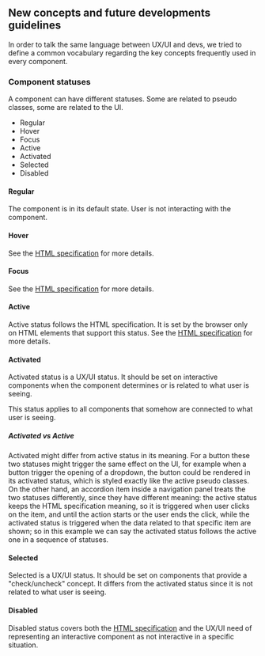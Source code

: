 ## New concepts and future developments guidelines
In order to talk the same language between UX/UI and devs, we tried to define a common vocabulary
regarding the key concepts frequently used in every component.

### Component statuses
A component can have different statuses. Some are related to pseudo classes, some are related to the UI.
* Regular
* Hover
* Focus
* Active
* Activated
* Selected
* Disabled

#### Regular
The component is in its default state. User is not interacting with the component.

#### Hover
See the
[HTML specification](https://html.spec.whatwg.org/multipage/semantics-other.html#selector-hover)
for more details.

#### Focus
See the [HTML specification](https://html.spec.whatwg.org/multipage/semantics-other.html#selector-focus)
for more details.

#### Active
Active status follows the HTML specification. It is set by the browser only on HTML elements that support
this status.
See the [HTML specification](https://html.spec.whatwg.org/multipage/semantics-other.html#selector-focus)
for more details.

#### Activated
Activated status is a UX/UI status. It should be set on interactive components when the component
determines or is related to what user is seeing.

This status applies to all components that somehow are connected to what user is seeing.

##### Activated vs Active
Activated might differ from active status in its meaning. For a button these two statuses might trigger the
same effect on the UI, for example when a button trigger the opening of a dropdown, the button could be rendered
in its activated status, which is styled exactly like the active pseudo classes.
On the other hand, an accordion item inside a navigation panel treats the two statuses differently, since
they have different meaning: the active status keeps the HTML specification meaning, so it is triggered
when user clicks on the item, and until the action starts or the user ends the click, while the activated
status is triggered when the data related to that specific item are shown; so in this example we can say
the activated status follows the active one in a sequence of statuses.

#### Selected
Selected is a UX/UI status. It should be set on components that provide a "check/uncheck" concept.
It differs from the activated status since it is not related to what user is seeing.

#### Disabled
Disabled status covers both the [HTML specification](https://html.spec.whatwg.org/multipage/semantics-other.html#selector-disabled)
and the UX/UI need of representing an interactive component as not interactive in a specific situation.
